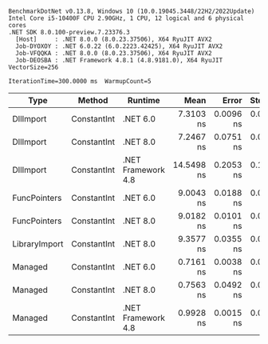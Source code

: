 ```

BenchmarkDotNet v0.13.8, Windows 10 (10.0.19045.3448/22H2/2022Update)
Intel Core i5-10400F CPU 2.90GHz, 1 CPU, 12 logical and 6 physical cores
.NET SDK 8.0.100-preview.7.23376.3
  [Host]     : .NET 8.0.0 (8.0.23.37506), X64 RyuJIT AVX2
  Job-DYOXOY : .NET 6.0.22 (6.0.2223.42425), X64 RyuJIT AVX2
  Job-VFQQKA : .NET 8.0.0 (8.0.23.37506), X64 RyuJIT AVX2
  Job-DEOSBA : .NET Framework 4.8.1 (4.8.9181.0), X64 RyuJIT VectorSize=256

IterationTime=300.0000 ms  WarmupCount=5  

```
| Type          | Method      | Runtime            | Mean       | Error     | StdDev    | Median     | Min        | Max        |
|-------------- |------------ |------------------- |-----------:|----------:|----------:|-----------:|-----------:|-----------:|
| DllImport     | ConstantInt | .NET 6.0           |  7.3103 ns | 0.0096 ns | 0.0085 ns |  7.3075 ns |  7.3028 ns |  7.3302 ns |
| DllImport     | ConstantInt | .NET 8.0           |  7.2467 ns | 0.0751 ns | 0.0703 ns |  7.2274 ns |  7.1528 ns |  7.3749 ns |
| DllImport     | ConstantInt | .NET Framework 4.8 | 14.5498 ns | 0.2053 ns | 0.1921 ns | 14.4467 ns | 14.3575 ns | 14.9757 ns |
| FuncPointers  | ConstantInt | .NET 6.0           |  9.0043 ns | 0.0188 ns | 0.0167 ns |  8.9958 ns |  8.9905 ns |  9.0430 ns |
| FuncPointers  | ConstantInt | .NET 8.0           |  9.0182 ns | 0.0101 ns | 0.0084 ns |  9.0159 ns |  9.0068 ns |  9.0323 ns |
| LibraryImport | ConstantInt | .NET 8.0           |  9.3577 ns | 0.0355 ns | 0.0297 ns |  9.3441 ns |  9.3373 ns |  9.4374 ns |
| Managed       | ConstantInt | .NET 6.0           |  0.7161 ns | 0.0038 ns | 0.0032 ns |  0.7146 ns |  0.7132 ns |  0.7242 ns |
| Managed       | ConstantInt | .NET 8.0           |  0.7563 ns | 0.0492 ns | 0.0736 ns |  0.7308 ns |  0.6894 ns |  0.9347 ns |
| Managed       | ConstantInt | .NET Framework 4.8 |  0.9928 ns | 0.0015 ns | 0.0011 ns |  0.9933 ns |  0.9910 ns |  0.9943 ns |
